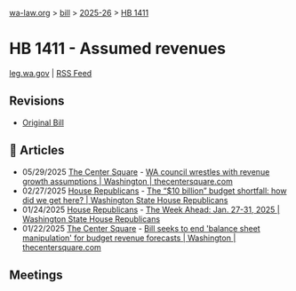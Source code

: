 [wa-law.org](/) > [bill](/bill/) > [2025-26](/bill/2025-26/) > [HB 1411](/bill/2025-26/hb/1411/)

# HB 1411 - Assumed revenues
[leg.wa.gov](https://app.leg.wa.gov/billsummary?BillNumber=1411&Year=2025&Initiative=false) | [RSS Feed](./rss.xml)

## Revisions
* [Original Bill](1/)

## 📰 Articles
* 05/29/2025 [The Center Square](/org/the_center_square/) - [WA council wrestles with revenue growth assumptions | Washington | thecentersquare.com](https://www.thecentersquare.com/washington/article_6f27abce-ae13-48fb-ac9e-8f99e39973b4.html#:~:text=House%20Bill%201411)
* 02/27/2025 [House Republicans](/org/house_republicans/) - [The “$10 billion” budget shortfall: how did we get here? | Washington State House Republicans](https://houserepublicans.wa.gov/the-10-billion-budget-shortfall/#:~:text=House%20Bill%201411)
* 01/24/2025 [House Republicans](/org/house_republicans/) - [The Week Ahead: Jan. 27-31, 2025 | Washington State House Republicans](https://houserepublicans.wa.gov/week/the-week-ahead-jan-27-31-2025/#:~:text=HB%201411)
* 01/22/2025 [The Center Square](/org/the_center_square/) - [Bill seeks to end 'balance sheet manipulation' for budget revenue forecasts | Washington | thecentersquare.com](https://www.thecentersquare.com/washington/article_bf54adda-d90c-11ef-8499-874dee81b204.html#:~:text=House%20Bill%201411)

## Meetings